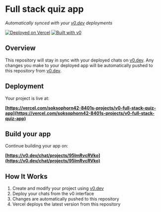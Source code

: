 # Full stack quiz app

*Automatically synced with your [v0.dev](https://v0.dev) deployments*

[![Deployed on Vercel](https://img.shields.io/badge/Deployed%20on-Vercel-black?style=for-the-badge&logo=vercel)](https://vercel.com/soksophorn42-8401s-projects/v0-full-stack-quiz-app)
[![Built with v0](https://img.shields.io/badge/Built%20with-v0.dev-black?style=for-the-badge)](https://v0.dev/chat/projects/95lmRvcRVko)

## Overview

This repository will stay in sync with your deployed chats on [v0.dev](https://v0.dev).
Any changes you make to your deployed app will be automatically pushed to this repository from [v0.dev](https://v0.dev).

## Deployment

Your project is live at:

**[https://vercel.com/soksophorn42-8401s-projects/v0-full-stack-quiz-app](https://vercel.com/soksophorn42-8401s-projects/v0-full-stack-quiz-app)**

## Build your app

Continue building your app on:

**[https://v0.dev/chat/projects/95lmRvcRVko](https://v0.dev/chat/projects/95lmRvcRVko)**

## How It Works

1. Create and modify your project using [v0.dev](https://v0.dev)
2. Deploy your chats from the v0 interface
3. Changes are automatically pushed to this repository
4. Vercel deploys the latest version from this repository
